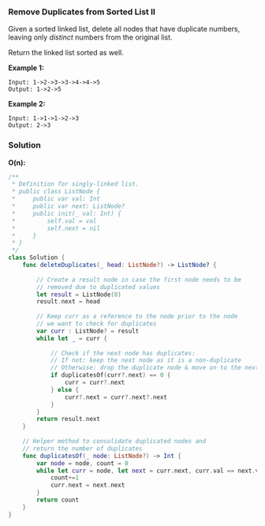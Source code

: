 
### Remove Duplicates from Sorted List II

Given a sorted linked list, delete all nodes that have duplicate numbers, leaving only *distinct* numbers from the original list.

Return the linked list sorted as well.

__Example 1:__
```
Input: 1->2->3->3->4->4->5
Output: 1->2->5
```
__Example 2:__
```
Input: 1->1->1->2->3
Output: 2->3
```

### Solution
__O(n):__
```Swift
/**
 * Definition for singly-linked list.
 * public class ListNode {
 *     public var val: Int
 *     public var next: ListNode?
 *     public init(_ val: Int) {
 *         self.val = val
 *         self.next = nil
 *     }
 * }
 */
class Solution {
    func deleteDuplicates(_ head: ListNode?) -> ListNode? {
        
        // Create a result node in case the first node needs to be
        // removed due to duplicated values
        let result = ListNode(0)
        result.next = head
        
        // Keep curr as a reference to the node prior to the node
        // we want to check for duplicates
        var curr : ListNode? = result
        while let _ = curr {
            
            // Check if the next node has duplicates:
            // If not: keep the next node as it is a non-duplicate
            // Otherwise: drop the duplicate node & move on to the next node 
            if duplicatesOf(curr?.next) == 0 {
                curr = curr?.next
            } else {
                curr?.next = curr?.next?.next
            }
        }
        return result.next
    }
    
    // Helper method to consolidate duplicated nodes and
    // return the number of duplicates
    func duplicatesOf(_ node: ListNode?) -> Int {
        var node = node, count = 0
        while let curr = node, let next = curr.next, curr.val == next.val {
            count+=1
            curr.next = next.next
        }
        return count
    }
}
```